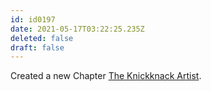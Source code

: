 ```yaml
---
id: id0197
date: 2021-05-17T03:22:25.235Z
deleted: false
draft: false
---
```


Created a new Chapter [The Knickknack Artist][1].

[1]: the-knickknack-artist.html
